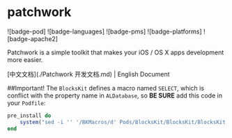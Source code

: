 # patchwork

![badge-pod] ![badge-languages] ![badge-pms] ![badge-platforms] ![badge-apache2]

Patchwork is a simple toolkit that makes your iOS / OS X apps development more easier.

[中文文档](./Patchwork 开发文档.md) | English Document

##Important!
The `BlocksKit` defines a macro named `SELECT`, which is conflict with the property name in `ALDatabase`,  so **BE SURE** add this code in your `Podfile`:

```Ruby
pre_install do
    system("sed -i '' '/BKMacros/d' Pods/BlocksKit/BlocksKit/BlocksKit.h")
end
```
